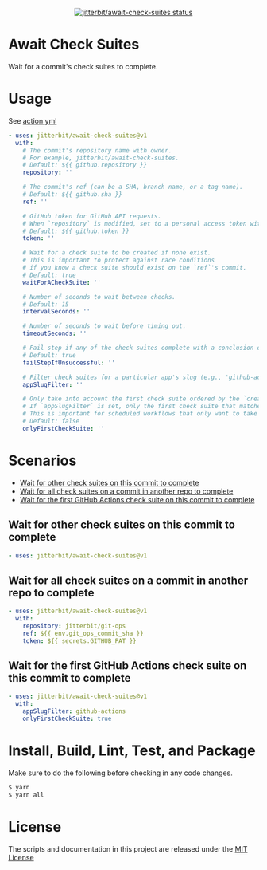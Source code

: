 <p align="center">
  <a href="https://github.com/jitterbit/await-check-suites/actions"><img alt="jitterbit/await-check-suites status" src="https://github.com/jitterbit/await-check-suites/workflows/Test/badge.svg"></a>
</p>

# Await Check Suites

Wait for a commit's check suites to complete.

# Usage

See [action.yml](action.yml)

```yaml
- uses: jitterbit/await-check-suites@v1
  with:
    # The commit's repository name with owner.
    # For example, jitterbit/await-check-suites.
    # Default: ${{ github.repository }}
    repository: ''

    # The commit's ref (can be a SHA, branch name, or a tag name).
    # Default: ${{ github.sha }}
    ref: ''

    # GitHub token for GitHub API requests.
    # When `repository` is modified, set to a personal access token with access to `repository`.
    # Default: ${{ github.token }}
    token: ''

    # Wait for a check suite to be created if none exist.
    # This is important to protect against race conditions
    # if you know a check suite should exist on the `ref`'s commit.
    # Default: true
    waitForACheckSuite: ''

    # Number of seconds to wait between checks.
    # Default: 15
    intervalSeconds: ''

    # Number of seconds to wait before timing out.
    timeoutSeconds: ''

    # Fail step if any of the check suites complete with a conclusion other than 'success'.
    # Default: true
    failStepIfUnsuccessful: ''

    # Filter check suites for a particular app's slug (e.g., 'github-actions').
    appSlugFilter: ''

    # Only take into account the first check suite ordered by the `created_at` timestamp.
    # If `appSlugFilter` is set, only the first check suite that matches the app's slug is taken into account.
    # This is important for scheduled workflows that only want to take into account pushed workflows.
    # Default: false
    onlyFirstCheckSuite: ''
```

# Scenarios

- [Wait for other check suites on this commit to complete](#Wait-for-other-check-suites-on-this-commit-to-complete)
- [Wait for all check suites on a commit in another repo to complete](#Wait-for-all-check-suites-on-a-commit-in-another-repo-to-complete)
- [Wait for the first GitHub Actions check suite on this commit to complete](#Wait-for-the-first-GitHub-Actions-check-suite-on-this-commit-to-complete)

## Wait for other check suites on this commit to complete

```yaml
- uses: jitterbit/await-check-suites@v1
```

## Wait for all check suites on a commit in another repo to complete

```yaml
- uses: jitterbit/await-check-suites@v1
  with:
    repository: jitterbit/git-ops
    ref: ${{ env.git_ops_commit_sha }}
    token: ${{ secrets.GITHUB_PAT }}
```

## Wait for the first GitHub Actions check suite on this commit to complete

```yaml
- uses: jitterbit/await-check-suites@v1
  with:
    appSlugFilter: github-actions
    onlyFirstCheckSuite: true
```

# Install, Build, Lint, Test, and Package

Make sure to do the following before checking in any code changes.

```bash
$ yarn
$ yarn all
```

# License

The scripts and documentation in this project are released under the [MIT License](LICENSE)
